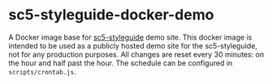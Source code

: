 # sc5-styleguide-docker-demo

A Docker image base for [sc5-styleguide](https://github.com/SC5/sc5-styleguide) demo site. This docker image is
intended to be used as a publicly hosted demo site for the sc5-styleguide, not for any production purposes. All changes
are reset every 30 minutes: on the hour and half past the hour. The schedule can be configured in `scripts/crontab.js`.
